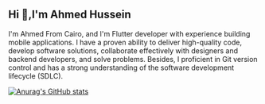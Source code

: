 ## Hi 👋,I'm Ahmed Hussein

I'm Ahmed From Cairo, and I'm Flutter developer with experience building mobile applications. I have a proven ability to deliver high-quality code, develop software solutions,
collaborate effectively with designers and backend developers, and solve problems. Besides, I proficient in Git version control and has a strong understanding of the software development lifecycle (SDLC).

[![Anurag's GitHub stats](https://github-readme-stats.vercel.app/api?username=AhmedHusseinHafez)](https://github.com/anuraghazra/github-readme-stats)
